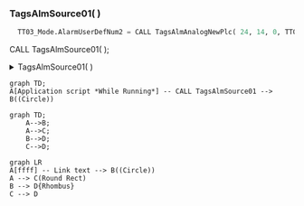 

### TagsAlmSource01( )
```python
  TT03_Mode.AlarmUserDefNum2 = CALL TagsAlmAnalogNewPlc( 24, 14, 0, TT03_Mode.Quality, TT03_Mode, TT03_Mode.AlarmUserDefNum2, TT03_LoLo, TT03_Lo, TT03_Hi, TT03_HiHi, TT03, TT03_Settings);
``` 



CALL TagsAlmSource01( );

<details>
  <summary>
    TagsAlmSource01( )
  </summary> ```Optional information to help a user be more successful.```
</details>

```mermaid
graph TD;
A[Application script *While Running*] -- CALL TagsAlmSource01 --> B((Circle))
```


```mermaid
graph TD;
    A-->B;
    A-->C;
    B-->D;
    C-->D;
```


```mermaid
graph LR
A[ffff] -- Link text --> B((Circle))
A --> C(Round Rect)
B --> D{Rhombus}
C --> D
```
